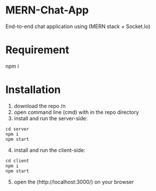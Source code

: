 # MERN-Chat-App

End-to-end chat application using (MERN stack + Socket.Io)

# Requirement

npm i

# Installation

1. download the repo /n
2. open command line (cmd) with in the repo directory
3. install and run the server-side:

```
cd server
npm i
npm start
```

4. install and run the client-side:

```
cd client
npm i
npm start
```

5. open the (http://localhost:3000/) on your browser
